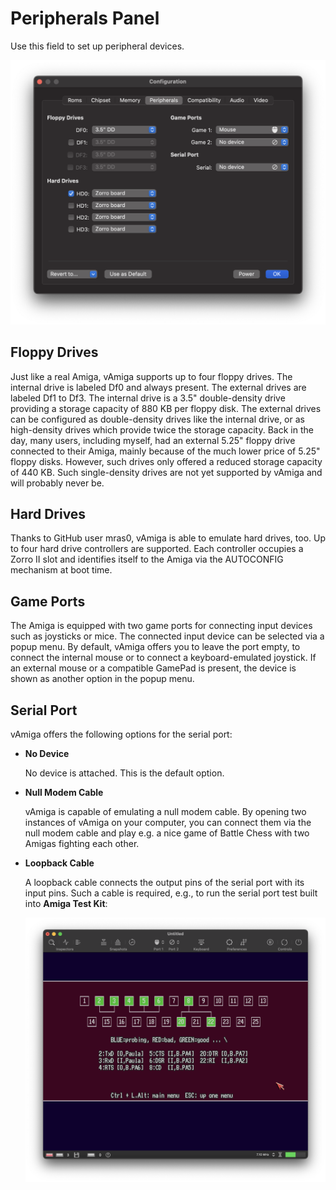 # Peripherals Panel

Use this field to set up peripheral devices. 

![Peripherals Panel](images/peripheralsPanel.png "Peripherals Panel")

## Floppy Drives

Just like a real Amiga, vAmiga supports up to four floppy drives. The internal drive is labeled Df0 and always present. The external drives are labeled Df1 to Df3. The internal drive is a 3.5" double-density drive providing a storage capacity of 880 KB per floppy disk. The external drives can be configured as double-density drives like the internal drive, or as high-density drives which provide twice the storage capacity. Back in the day, many users, including myself, had an external 5.25" floppy drive connected to their Amiga, mainly because of the much lower price of 5.25" floppy disks. However, such drives only offered a reduced storage capacity of 440 KB. Such single-density drives are not yet supported by vAmiga and will probably never be. 

## Hard Drives

Thanks to GitHub user mras0, vAmiga is able to emulate hard drives, too. Up to four hard drive controllers are supported. Each controller occupies a Zorro II slot and identifies itself to the Amiga via the AUTOCONFIG mechanism at boot time. 

## Game Ports

The Amiga is equipped with two game ports for connecting input devices such as joysticks or mice. The connected input device can be selected via a popup menu. By default, vAmiga offers you to leave the port empty, to connect the internal mouse or to connect a keyboard-emulated joystick. If an external mouse or a compatible GamePad is present, the device is shown as another option in the popup menu.

## Serial Port

vAmiga offers the following options for the serial port: 

  - **No Device**

    No device is attached. This is the default option. 


  - **Null Modem Cable**

    vAmiga is capable of emulating a null modem cable. By opening two instances of vAmiga on your computer, you can connect them via the null modem cable and play e.g. a nice game of Battle Chess with two Amigas fighting each other. 

  - **Loopback Cable** 

    A loopback cable connects the output pins of the serial port with its input pins. Such a cable is required, e.g., to run the serial port test built into **Amiga Test Kit**: 
    
    ![Amiga Test Kit](images/AmigaTestKitSerial.png "Amiga Test Kit")
